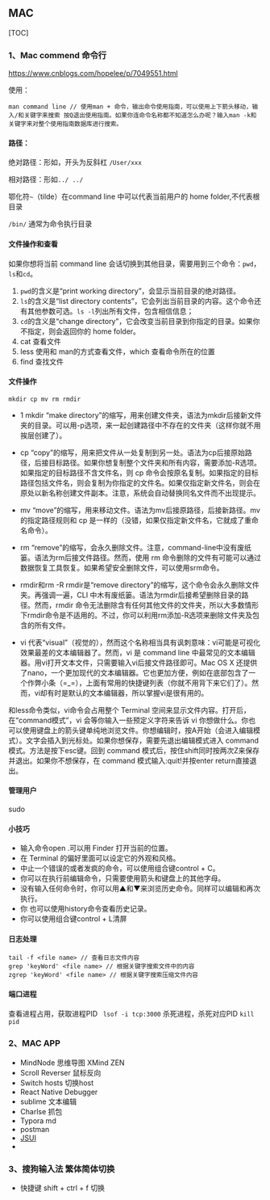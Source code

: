 ## MAC 

[TOC]

### 1、Mac commend 命令行

https://www.cnblogs.com/hopelee/p/7049551.html

使用：

```
man command line // 使用man + 命令，输出命令使用指南，可以使用上下箭头移动，输入/和关键字来搜索 按Q退出使用指南。如果你连命令名称都不知道怎么办呢？输入man -k和关键字来对整个使用指南数据库进行搜索。
```

#### 路径：

绝对路径：形如，开头为反斜杠 `/User/xxx`

相对路径：形如`../ ../`

鄂化符`~`（tilde）在command line 中可以代表当前用户的 home folder,不代表根目录

`/bin/` 通常为命令执行目录

####  文件操作和查看

如果你想将当前 command line 会话切换到其他目录，需要用到三个命令：`pwd`，`ls`和`cd`。

1. `pwd`的含义是“print working directory”，会显示当前目录的绝对路径。
2. `ls`的含义是“list directory contents”，它会列出当前目录的内容。这个命令还有其他参数可选。`ls -l`列出所有文件，包含相信信息；
3. `cd`的含义是“change directory”，它会改变当前目录到你指定的目录。如果你不指定，则会返回你的 home folder。
4. cat 查看文件
5. less 使用和 man的方式查看文件，which 查看命令所在的位置
6. find 查找文件

#### 文件操作
`mkdir cp mv rm rmdir`
- 1 mkdir
“make directory”的缩写，用来创建文件夹，语法为mkdir后接新文件夹的目录。可以用-p选项，来一起创建路径中不存在的文件夹（这样你就不用挨层创建了）。

-  cp
  “copy”的缩写，用来把文件从一处复制到另一处。语法为cp后接原始路径，后接目标路径。如果你想复制整个文件夹和所有内容，需要添加-R选项。如果指定的目标路径不含文件名，则 cp 命令会按原名复制。如果指定的目标路径包括文件名，则会复制为你指定的文件名。如果仅指定新文件名，则会在原处以新名称创建文件副本。注意，系统会自动替换同名文件而不出现提示。

- mv
  “move”的缩写，用来移动文件。语法为mv后接原路径，后接新路径。mv 的指定路径规则和 cp 是一样的（没错，如果仅指定新文件名，它就成了重命名命令）。

- rm
  “remove”的缩写，会永久删除文件。注意，command-line中没有废纸篓。语法为rm后接文件路径。然而，使用 rm 命令删除的文件有可能可以通过数据恢复工具恢复。如果希望安全删除文件，可以使用srm命令。

- rmdir和rm -R
  rmdir是“remove directory”的缩写，这个命令会永久删除文件夹。再强调一遍，CLI 中木有废纸篓。语法为rmdir后接希望删除目录的路径。然而，rmdir 命令无法删除含有任何其他文件的文件夹，所以大多数情形下rmdir命令是不适用的。不过，你可以利用rm添加-R选项来删除文件夹及包含的所有文件。

- vi
  代表“visual”（视觉的），然而这个名称相当具有讽刺意味：vi可能是可视化效果最差的文本编辑器了。然而，vi 是 command line 中最常见的文本编辑器。用vi打开文本文件，只需要输入vi后接文件路径即可。Mac OS X 还提供了nano，一个更加现代的文本编辑器。它也更加方便，例如在底部包含了一个作弊小条（=_=），上面有常用的快捷键列表（你就不用背下来它们了）。然而，vi却有时是默认的文本编辑器，所以掌握vi是很有用的。

和less命令类似，vi命令会占用整个 Terminal 空间来显示文件内容。打开后，在“command模式”，vi 会等你输入一些预定义字符来告诉 vi 你想做什么。你也可以使用键盘上的箭头键单纯地浏览文件。你想编辑时，按A开始（会进入编辑模式）。文字会插入到光标处。如果你想保存，需要先退出编辑模式进入 command 模式。方法是按下esc键。回到 command 模式后，按住shift同时按两次Z来保存并退出。如果你不想保存，在 command 模式输入:quit!并按enter
return直接退出。



#### 管理用户
sudo

#### 小技巧
- 输入命令open .可以用 Finder 打开当前的位置。
- 在 Terminal 的偏好里面可以设定它的外观和风格。
- 中止一个错误的或者发疯的命令，可以使用组合键control + C。
- 你可以在执行前编辑命令，只需要使用箭头和键盘上的其他字母。
- 没有输入任何命令时，你可以用▲和▼来浏览历史命令。同样可以编辑和再次执行。
- 你 也可以使用history命令查看历史记录。
-  你可以使用组合键control + L清屏

#### 日志处理

```shell
tail -f <file name> // 查看日志文件内容
grep 'keyWord' <file name> // 根据关键字搜索文件中的内容
zgrep 'keyWord' <file name> // 根据关键字搜索压缩文件内容
```

#### 端口进程
查看进程占用，获取进程PID
` lsof -i tcp:3000`
杀死进程，杀死对应PID
`kill pid`

### 2、MAC APP
* MindNode  思维导图 XMind ZEN 
* Scroll Reverser 鼠标反向
* Switch hosts 切换host
* React Native Debugger 
* sublime 文本编辑
* Charlse 抓包
* Typora md
* postman 
* [JSUI]([https://github.com/kitze/JSUI/releases/tag/v0.0.18](applewebdata://4A1BB12E-133D-4895-8CCE-CD8BA797EBC9/aa))
* 

### 3、搜狗输入法 繁体简体切换
* 快捷键 shift + ctrl + f 切换